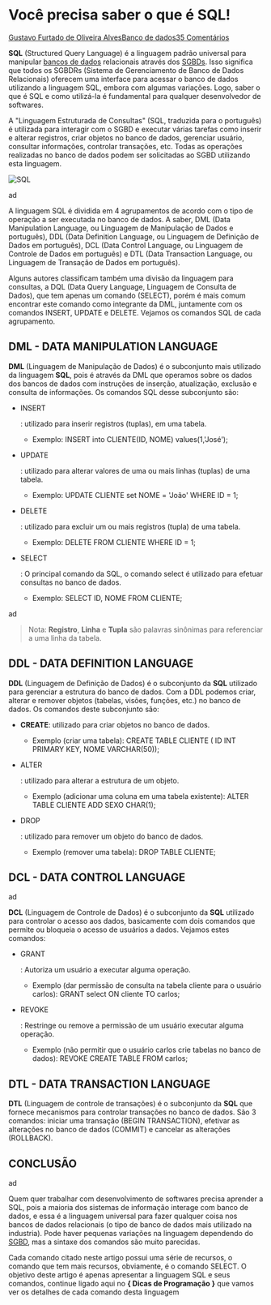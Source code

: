 # Você precisa saber o que é SQL!

[Gustavo Furtado de Oliveira Alves](https://dicasdeprogramacao.com.br/autor/gustavo-furtado-de-oliveira-alves/)[Banco de dados](https://dicasdeprogramacao.com.br/categoria/banco-de-dados/)[35 Comentários](https://dicasdeprogramacao.com.br/o-que-e-sql/#disqus_thread)

**SQL** (Structured Query Language) é a linguagem padrão universal para manipular [bancos de dados](http://www.dicasdeprogramacao.com.br/o-que-e-um-banco-de-dados/) relacionais através dos [SGBDs](http://www.dicasdeprogramacao.com.br/o-que-e-um-sgbd/). Isso significa que todos os SGBDRs (Sistema de Gerenciamento de Banco de Dados Relacionais) oferecem uma interface para acessar o banco de dados utilizando a linguagem SQL, embora com algumas variações. Logo, saber o que é SQL e como utilizá-la é fundamental para qualquer desenvolvedor de softwares.

A "Linguagem Estruturada de Consultas" (SQL, traduzida para o português) é utilizada para interagir com o SGBD e executar várias tarefas como inserir e alterar registros, criar objetos no banco de dados, gerenciar usuário, consultar informações, controlar transações, etc. Todas as operações realizadas no banco de dados podem ser solicitadas ao SGBD utilizando esta linguagem.

![SQL](https://dicasdeprogramacao.com.br/images/o-que-e-sql/SQL.png)

ad

A linguagem SQL é dividida em 4 agrupamentos de acordo com o tipo de operação a ser executada no banco de dados. A saber, DML (Data Manipulation Language, ou Linguagem de Manipulação de Dados e português), DDL (Data Definition Language, ou Linguagem de Definição de Dados em português), DCL (Data Control Language, ou Linguagem de Controle de Dados em português) e DTL (Data Transaction Language, ou Linguagem de Transação de Dados em português).

Alguns autores classificam também uma divisão da linguagem para consultas, a DQL (Data Query Language, Linguagem de Consulta de Dados), que tem apenas um comando (SELECT), porém é mais comum encontrar este comando como integrante da DML, juntamente com os comandos INSERT, UPDATE e DELETE. Vejamos os comandos SQL de cada agrupamento.

## DML - DATA MANIPULATION LANGUAGE

**DML** (Linguagem de Manipulação de Dados) é o subconjunto mais utilizado da linguagem **SQL**, pois é através da DML que operamos sobre os dados dos bancos de dados com instruções de inserção, atualização, exclusão e consulta de informações. Os comandos SQL desse subconjunto são:

- INSERT

  : utilizado para inserir registros (tuplas), em uma tabela.

  - Exemplo: INSERT into CLIENTE(ID, NOME) values(1,'José');

- UPDATE

  : utilizado para alterar valores de uma ou mais linhas (tuplas) de uma tabela.

  - Exemplo: UPDATE CLIENTE set NOME = 'João'  WHERE ID = 1;

- DELETE

  : utilizado para excluir um ou mais registros (tupla) de uma tabela.

  - Exemplo: DELETE FROM CLIENTE WHERE ID = 1;

- SELECT

  : O principal comando da SQL, o comando select é utilizado para efetuar consultas no banco de dados.

  - Exemplo: SELECT ID, NOME FROM CLIENTE;

ad

> Nota: **Registro**, **Linha** e **Tupla** são palavras sinônimas para referenciar a uma linha da tabela.

## DDL - DATA DEFINITION LANGUAGE

**DDL** (Linguagem de Definição de Dados) é o subconjunto da **SQL** utilizado para gerenciar a estrutura do banco de dados. Com a DDL podemos criar, alterar e remover objetos (tabelas, visões, funções, etc.) no banco de dados. Os comandos deste subconjunto são:

- **CREATE**: utilizado para criar objetos no banco de dados.

  - Exemplo (criar uma tabela): CREATE TABLE CLIENTE ( ID INT PRIMARY KEY, NOME VARCHAR(50));

- ALTER

  : utilizado para alterar a estrutura de um objeto.

  - Exemplo (adicionar uma coluna em uma tabela existente): ALTER TABLE CLIENTE ADD SEXO CHAR(1);

- DROP

  : utilizado para remover um objeto do banco de dados.

  - Exemplo (remover uma tabela): DROP TABLE CLIENTE;

## DCL - DATA CONTROL LANGUAGE

ad

**DCL** (Linguagem de Controle de Dados) é o subconjunto da **SQL** utilizado para controlar o acesso aos dados, basicamente com dois comandos que permite ou bloqueia o acesso de usuários a dados. Vejamos estes comandos:

- GRANT

  : Autoriza um usuário a executar alguma operação.

  - Exemplo (dar permissão de consulta na tabela cliente para o usuário carlos): GRANT select ON cliente TO carlos;

- REVOKE

  : Restringe ou remove a permissão de um usuário executar alguma operação.

  - Exemplo (não permitir que o usuário carlos crie tabelas no banco de dados): REVOKE CREATE TABLE FROM carlos;

## DTL - DATA TRANSACTION LANGUAGE

**DTL** (Linguagem de controle de transações) é o subconjunto da **SQL** que fornece mecanismos para controlar transações no banco de dados. São 3 comandos: iniciar uma transação (BEGIN TRANSACTION), efetivar as alterações no banco de dados (COMMIT) e cancelar as alterações (ROLLBACK).

## CONCLUSÃO

ad

Quem quer trabalhar com desenvolvimento de softwares precisa aprender a SQL, pois a maioria dos sistemas de informação interage com banco de dados, e essa é a linguagem universal para fazer qualquer coisa nos bancos de dados relacionais (o tipo de banco de dados mais utilizado na industria). Pode haver pequenas variações na linguagem dependendo do [SGBD](http://www.dicasdeprogramacao.com.br/o-que-e-um-sgbd/), mas a sintaxe dos comandos são muito parecidas.

Cada comando citado neste artigo possui uma série de recursos, o comando que tem mais recursos, obviamente, é o comando SELECT. O objetivo deste artigo é apenas apresentar a linguagem SQL e seus comandos, continue ligado aqui no **{ Dicas de Programação }** que vamos ver os detalhes de cada comando desta linguagem